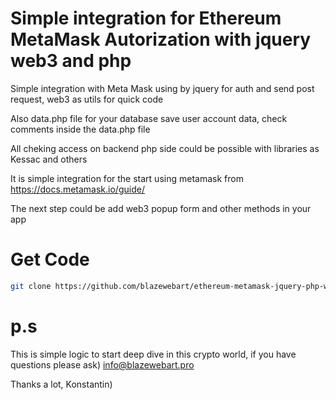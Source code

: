 # Simple integration for Ethereum MetaMask Autorization with jquery web3 and php

Simple integration with Meta Mask using by jquery for auth and send post request, web3 as utils for quick code

Also data.php file for your database save user account data, check comments inside the data.php file

All cheking access on backend php side could be possible with libraries as Kessac and others

It is simple integration for the start using metamask from https://docs.metamask.io/guide/ 

The next step could be add web3 popup form and other methods in your app

# Get Code
```sh
git clone https://github.com/blazewebart/ethereum-metamask-jquery-php-web3.git
``` 


# p.s

This is simple logic to start deep dive in this crypto world, if you have questions please ask) info@blazewebart.pro

Thanks a lot, Konstantin)
